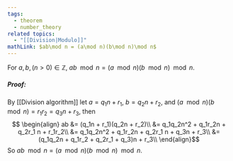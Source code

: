 ```yaml
---
tags:
  - theorem
  - number_theory
related topics:
  - "[[Division|Modulo]]"
mathLink: $ab\mod n = (a\mod n)(b\mod n)\mod n$
---
```

For $a,b,(n>0)\in\mathbb{Z}$, $ab\mod n = (a\mod n)(b\mod n)\mod n$.
##### Proof:
By [[Division algorithm]] let $a=q_1n + r_1$, $b=q_2n+r_2$, and $(a\mod n)(b\mod n)=r_1r_2=q_3n+r_3$, then$$
\begin{align}
	ab &= (q_1n + r_1)(q_2n + r_2)\\
		&= q_1q_2n^2 + q_1r_2n + q_2r_1 n + r_1r_2\\
		&= q_1q_2n^2 + q_1r_2n + q_2r_1 n + q_3n + r_3\\
		&= (q_1q_2n + q_1r_2 + q_2r_1 + q_3)n + r_3\\
\end{align}$$So $ab\mod n = (a\mod n)(b\mod n)\mod n$.